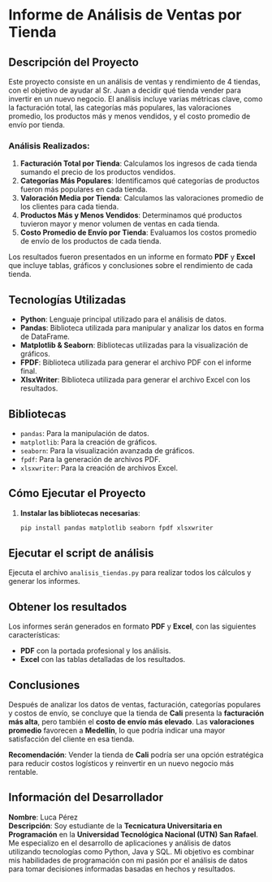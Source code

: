 # Informe de Análisis de Ventas por Tienda

## Descripción del Proyecto

Este proyecto consiste en un análisis de ventas y rendimiento de 4 tiendas, con el objetivo de ayudar al Sr. Juan a decidir qué tienda vender para invertir en un nuevo negocio. El análisis incluye varias métricas clave, como la facturación total, las categorías más populares, las valoraciones promedio, los productos más y menos vendidos, y el costo promedio de envío por tienda.

### Análisis Realizados:
1. **Facturación Total por Tienda**: Calculamos los ingresos de cada tienda sumando el precio de los productos vendidos.
2. **Categorías Más Populares**: Identificamos qué categorías de productos fueron más populares en cada tienda.
3. **Valoración Media por Tienda**: Calculamos las valoraciones promedio de los clientes para cada tienda.
4. **Productos Más y Menos Vendidos**: Determinamos qué productos tuvieron mayor y menor volumen de ventas en cada tienda.
5. **Costo Promedio de Envío por Tienda**: Evaluamos los costos promedio de envío de los productos de cada tienda.

Los resultados fueron presentados en un informe en formato **PDF** y **Excel** que incluye tablas, gráficos y conclusiones sobre el rendimiento de cada tienda.

## Tecnologías Utilizadas

- **Python**: Lenguaje principal utilizado para el análisis de datos.
- **Pandas**: Biblioteca utilizada para manipular y analizar los datos en forma de DataFrame.
- **Matplotlib & Seaborn**: Bibliotecas utilizadas para la visualización de gráficos.
- **FPDF**: Biblioteca utilizada para generar el archivo PDF con el informe final.
- **XlsxWriter**: Biblioteca utilizada para generar el archivo Excel con los resultados.

## Bibliotecas

- `pandas`: Para la manipulación de datos.
- `matplotlib`: Para la creación de gráficos.
- `seaborn`: Para la visualización avanzada de gráficos.
- `fpdf`: Para la generación de archivos PDF.
- `xlsxwriter`: Para la creación de archivos Excel.

## Cómo Ejecutar el Proyecto

1. **Instalar las bibliotecas necesarias**:
   ```bash
   pip install pandas matplotlib seaborn fpdf xlsxwriter

## Ejecutar el script de análisis

Ejecuta el archivo `analisis_tiendas.py` para realizar todos los cálculos y generar los informes.

## Obtener los resultados

Los informes serán generados en formato **PDF** y **Excel**, con las siguientes características:

- **PDF** con la portada profesional y los análisis.
- **Excel** con las tablas detalladas de los resultados.

## Conclusiones

Después de analizar los datos de ventas, facturación, categorías populares y costos de envío, se concluye que la tienda de **Cali** presenta la **facturación más alta**, pero también el **costo de envío más elevado**. Las **valoraciones promedio** favorecen a **Medellín**, lo que podría indicar una mayor satisfacción del cliente en esa tienda.

**Recomendación**: Vender la tienda de **Cali** podría ser una opción estratégica para reducir costos logísticos y reinvertir en un nuevo negocio más rentable.

## Información del Desarrollador

**Nombre**: Luca Pérez  
**Descripción**: Soy estudiante de la **Tecnicatura Universitaria en Programación** en la **Universidad Tecnológica Nacional (UTN) San Rafael**. Me especializo en el desarrollo de aplicaciones y análisis de datos utilizando tecnologías como Python, Java y SQL. Mi objetivo es combinar mis habilidades de programación con mi pasión por el análisis de datos para tomar decisiones informadas basadas en hechos y resultados.
